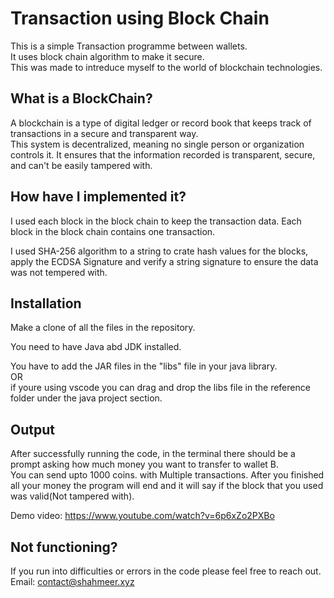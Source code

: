 # Transaction using Block Chain

This is a simple Transaction programme between wallets.<br>
It uses block chain algorithm to make it secure.<br>
This was made to intreduce myself to the world of blockchain technologies.


## What is a BlockChain?<br>
A blockchain is a type of digital ledger or record book that keeps track of transactions in a secure and transparent way.<br>
This system is decentralized, meaning no single person or organization controls it. It ensures that the information recorded is transparent, secure, and can't be easily tampered with.


## How have I implemented it?<br>
I used each block in the block chain to keep the transaction data.
Each block in the block chain contains one transaction.

I used SHA-256 algorithm to a string to crate hash values for the blocks,<br> 
apply the ECDSA Signature and verify a string signature to ensure the data was not tempered with.<br>

                                                                  
## Installation

Make a clone of all the files in the repository.<br>

You need to have Java abd JDK installed.

You have to add the JAR files in the "libs" file in your java library.<br>
OR<br>
if youre using vscode you can drag and drop the libs file in the reference folder under the java project section.

## Output

After successfully running the code, in the terminal there should be a prompt asking how much money you want to transfer to wallet B.<br>
You can send upto 1000 coins. with Multiple transactions. After you finished all your money the program will end and it will say if the block that you used was valid(Not tampered with).<br>

Demo video: https://www.youtube.com/watch?v=6p6xZo2PXBo

## Not functioning?
If you run into difficulties or errors in the code please feel free to reach out.<br>
Email: contact@shahmeer.xyz